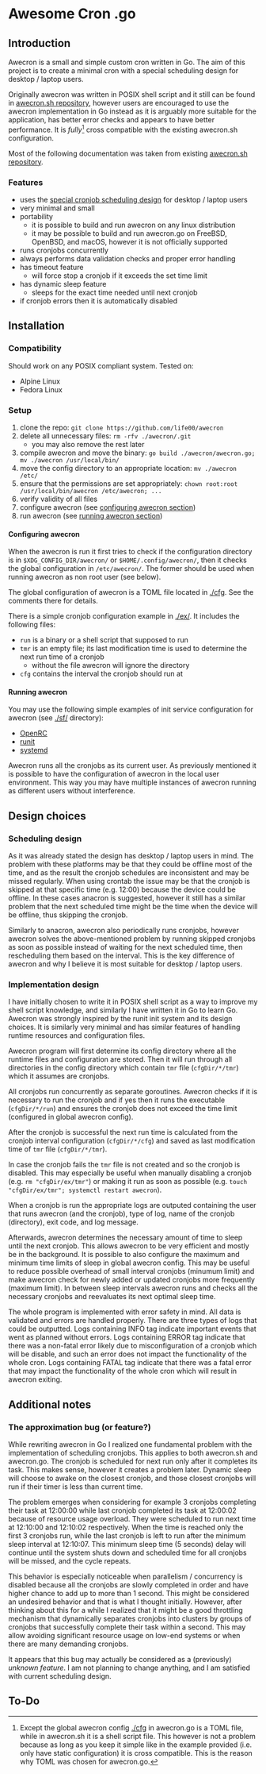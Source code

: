 # Awesome Cron .go

## Introduction

Awecron is a small and simple custom cron written in Go. The aim of this project is to create a minimal cron with a special scheduling design for desktop / laptop users.

Originally awecron was written in POSIX shell script and it still can be found in [awecron.sh repository](https://github.com/life00/awecron.sh), however users are encouraged to use the awecron implementation in Go instead as it is arguably more suitable for the application, has better error checks and appears to have better performance. It is _fully_[^1] cross compatible with the existing awecron.sh configuration.

[^1]: Except the global awecron config [./cfg](./cfg) in awecron.go is a TOML file, while in awecron.sh it is a shell script file. This however is not a problem because as long as you keep it simple like in the example provided (i.e. only have static configuration) it is cross compatible. This is the reason why TOML was chosen for awecron.go.

Most of the following documentation was taken from existing [awecron.sh repository](https://github.com/life00/awecron.sh).

### Features

- uses the [special cronjob scheduling design](#scheduling-design) for desktop / laptop users
- very minimal and small
- portability
  - it is possible to build and run awecron on any linux distribution
  - it may be possible to build and run awecron.go on FreeBSD, OpenBSD, and macOS, however it is not officially supported
- runs cronjobs concurrently
- always performs data validation checks and proper error handling
- has timeout feature
  - will force stop a cronjob if it exceeds the set time limit
- has dynamic sleep feature
  - sleeps for the exact time needed until next cronjob
- if cronjob errors then it is automatically disabled

## Installation

### Compatibility

Should work on any POSIX compliant system. Tested on:

- Alpine Linux
- Fedora Linux

### Setup

1. clone the repo: `git clone https://github.com/life00/awecron`
2. delete all unnecessary files: `rm -rfv ./awecron/.git`
   - you may also remove the rest later
3. compile awecron and move the binary: `go build ./awecron/awecron.go; mv ./awecron /usr/local/bin/`
4. move the config directory to an appropriate location: `mv ./awecron /etc/`
5. ensure that the permissions are set appropriately: `chown root:root /usr/local/bin/awecron /etc/awecron; ...`
6. verify validity of all files
7. configure awecron (see [configuring awecron section](#configuring-awecron))
8. run awecron (see [running awecron section](#running-awecron))

#### Configuring awecron

When the awecron is run it first tries to check if the configuration directory is in `$XDG_CONFIG_DIR/awecron/` or `$HOME/.config/awecron/`, then it checks the global configuration in `/etc/awecron/`. The former should be used when running awecron as non root user (see below).

The global configuration of awecron is a TOML file located in [./cfg](./cfg). See the comments there for details.

There is a simple cronjob configuration example in [./ex/](./ex/). It includes the following files:

- `run` is a binary or a shell script that supposed to run
- `tmr` is an empty file; its last modification time is used to determine the next run time of a cronjob
  - without the file awecron will ignore the directory
- `cfg` contains the interval the cronjob should run at

#### Running awecron

You may use the following simple examples of init service configuration for awecron (see [./sf/](./sf/) directory):

- [OpenRC](./sf/openrc/awecron)
- [runit](./sf/runit/)
- [systemd](./sf/systemd/awecron.service)

Awecron runs all the cronjobs as its current user. As previously mentioned it is possible to have the configuration of awecron in the local user environment. This way you may have multiple instances of awecron running as different users without interference.

## Design choices

### Scheduling design

As it was already stated the design has desktop / laptop users in mind. The problem with these platforms may be that they could be offline most of the time, and as the result the cronjob schedules are inconsistent and may be missed regularly. When using crontab the issue may be that the cronjob is skipped at that specific time (e.g. 12:00) because the device could be offline. In these cases anacron is suggested, however it still has a similar problem that the next scheduled time might be the time when the device will be offline, thus skipping the cronjob.

Similarly to anacron, awecron also periodically runs cronjobs, however awecron solves the above-mentioned problem by running skipped cronjobs as soon as possible instead of waiting for the next scheduled time, then rescheduling them based on the interval. This is the key difference of awecron and why I believe it is most suitable for desktop / laptop users.

### Implementation design

I have initially chosen to write it in POSIX shell script as a way to improve my shell script knowledge, and similarly I have written it in Go to learn Go. Awecron was strongly inspired by the runit init system and its design choices. It is similarly very minimal and has similar features of handling runtime resources and configuration files.

Awecron program will first determine its config directory where all the runtime files and configuration are stored. Then it will run through all directories in the config directory which contain `tmr` file (`cfgDir/*/tmr`) which it assumes are cronjobs.

All cronjobs run concurrently as separate goroutines. Awecron checks if it is necessary to run the cronjob and if yes then it runs the executable (`cfgDir/*/run`) and ensures the cronjob does not exceed the time limit (configured in global awecron config).

After the cronjob is successful the next run time is calculated from the cronjob interval configuration (`cfgDir/*/cfg`) and saved as last modification time of `tmr` file (`cfgDir/*/tmr`).

In case the cronjob fails the `tmr` file is not created and so the cronjob is disabled. This may especially be useful when manually disabling a cronjob (e.g. `rm "cfgDir/ex/tmr"`) or making it run as soon as possible (e.g. `touch "cfgDir/ex/tmr"; systemctl restart awecron`).

When a cronjob is run the appropriate logs are outputed containing the user that runs awecron (and the cronjob), type of log, name of the cronjob (directory), exit code, and log message.

Afterwards, awecron determines the necessary amount of time to sleep until the next cronjob. This allows awecron to be very efficient and mostly be in the background. It is possible to also configure the maximum and minimum time limits of sleep in global awecron config. This may be useful to reduce possible overhead of small interval cronjobs (minumum limit) and make awecron check for newly added or updated cronjobs more frequently (maximum limit). In between sleep intervals awecron runs and checks all the necessary cronjobs and reevaluates its next optimal sleep time.

The whole program is implemented with error safety in mind. All data is validated and errors are handled properly. There are three types of logs that could be outputted. Logs containing INFO tag indicate important events that went as planned without errors. Logs containing ERROR tag indicate that there was a non-fatal error likely due to misconfiguration of a cronjob which will be disable, and such an error does not impact the functionality of the whole cron. Logs containing FATAL tag indicate that there was a fatal error that may impact the functionality of the whole cron which will result in awecron exiting.

## Additional notes

### The approximation bug (or feature?)

While rewriting awecron in Go I realized one fundamental problem with the implementation of scheduling cronjobs. This applies to both awecron.sh and awecron.go. The cronjob is scheduled for next run only after it completes its task. This makes sense, however it creates a problem later. Dynamic sleep will choose to awake on the closest cronjob, and those closest cronjobs will run if their timer is less than current time.

The problem emerges when considering for example 3 cronjobs completing their task at 12:00:00 while last cronjob completed its task at 12:00:02 because of resource usage overload. They were scheduled to run next time at 12:10:00 and 12:10:02 respectively. When the time is reached only the first 3 cronjobs run, while the last cronjob is left to run after the minimum sleep interval at 12:10:07. This minimum sleep time (5 seconds) delay will continue until the system shuts down and scheduled time for all cronjobs will be missed, and the cycle repeats.

This behavior is especially noticeable when parallelism / concurrency is disabled because all the cronjobs are slowly completed in order and have higher chance to add up to more than 1 second. This might be considered an undesired behavior and that is what I thought initially. However, after thinking about this for a while I realized that it might be a good throttling mechanism that dynamically separates cronjobs into clusters by groups of cronjobs that successfully complete their task within a second. This may allow avoiding significant resource usage on low-end systems or when there are many demanding cronjobs.

It appears that this bug may actually be considered as a (previously) _unknown feature_. I am not planning to change anything, and I am satisfied with current scheduling design.

## To-Do
